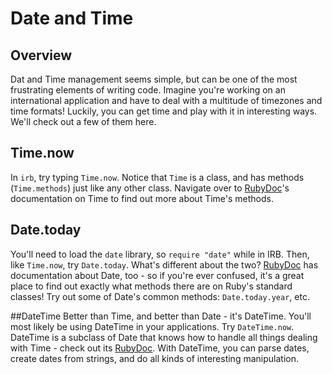 # Date and Time

## Overview
Dat and Time management seems simple, but can be one of the most frustrating elements of writing code. Imagine you're working on an international application and have to deal with a multitude of timezones and time formats! Luckily, you can get time and play with it in interesting ways. We'll check out a few of them here.

## Time.now
In `irb`, try typing `Time.now`. Notice that `Time` is a class, and has methods (`Time.methods`) just like any other class. Navigate over to [RubyDoc](http://www.ruby-doc.org/core-2.0/Time.html)'s documentation on Time to find out more about Time's methods.

## Date.today
You'll need to load the `date` library, so `require "date"` while in IRB. Then, like `Time.now`, try `Date.today`. What's different about the two? [RubyDoc](http://ruby-doc.org/stdlib-2.0/libdoc/date/rdoc/Date.html) has documentation about Date, too - so if you're ever confused, it's a great place to find out exactly what methods there are on Ruby's standard classes! Try out some of Date's common methods: `Date.today.year`, etc.

##DateTime
Better than Time, and better than Date - it's DateTime. You'll most likely be using DateTime in your applications. Try `DateTime.now`. DateTime is a subclass of Date that knows how to handle all things dealing with Time - check out its [RubyDoc](http://www.ruby-doc.org/stdlib-1.9.3/libdoc/date/rdoc/DateTime.html). With DateTime, you can parse dates, create dates from strings, and do all kinds of interesting manipulation.


 
